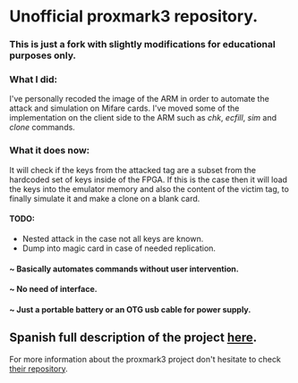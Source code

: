 # Unofficial proxmark3 repository.
### This is just a fork with slightly modifications for educational purposes only.

### What I did:
I've personally recoded the image of the ARM in order to automate
the attack and simulation on Mifare cards. I've moved some of the
implementation on the client side to the ARM such as *chk*, *ecfill*, *sim*
and *clone* commands. 

### What it does now:
It will check if the keys from the attacked tag are a subset from
the hardcoded set of keys inside of the FPGA. If this is the case
then it will load the keys into the emulator memory and also the
content of the victim tag, to finally simulate it and make a clone
on a blank card.

#### TODO:
- Nested attack in the case not all keys are known.
- Dump into magic card in case of needed replication.

#### ~ Basically automates commands without user intervention.
#### ~ No need of interface.
#### ~ Just a portable battery or an OTG usb cable for power supply.

## Spanish full description of the project [here](http://bit.ly/2c9nZXR).

For more information about the proxmark3 project don't hesitate to check [their repository](https://github.com/Proxmark/proxmark3).
